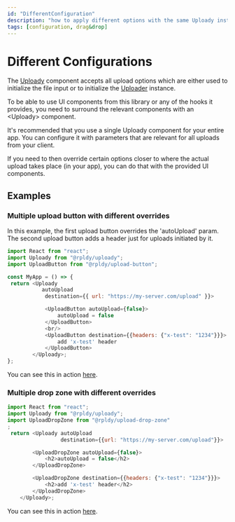 ```yaml
---
id: "DifferentConfiguration"
description: "how to apply different options with the same Uploady instance"
tags: [configuration, drag&drop]
---
```


# Different Configurations

The [Uploady](../../api) component accepts all upload options which are either used to initialize the file input or to initialize the [Uploader](../../api/uploader) instance.

To be able to use UI components from this library or any of the hooks it provides, you need to surround the relevant components with an &lt;Uploady&gt; component.

It's recommended that you use a single Uploady component for your entire app. 
You can configure it with parameters that are relevant for all uploads from your client.

If you need to then override certain options closer to where the actual upload takes place (in your app), you can do that with the provided UI components.

## Examples

### Multiple upload button with different overrides

In this example, the first upload button overrides the 'autoUpload' param.
The second upload button adds a header just for uploads initiated by it.

```javascript
import React from "react";
import Uploady from "@rpldy/uploady";
import UploadButton from "@rpldy/upload-button";

const MyApp = () => {
 return <Uploady
           autoUpload
            destination={{ url: "https://my-server.com/upload" }}>

            <UploadButton autoUpload={false}>
                autoUpload = false
            </UploadButton>
            <br/>
            <UploadButton destination={{headers: {"x-test": "1234"}}}>
                add 'x-test' header
            </UploadButton>
        </Uploady>;
};

```

You can see this in action [here](https://react-uploady-storybook.netlify.app/?path=/story/upload-button--different-configuration).

### Multiple drop zone with different overrides

```javascript
import React from "react";
import Uploady from "@rpldy/uploady";
import UploadDropZone from "@rpldy/upload-drop-zone"
;
 return <Uploady autoUpload
                 destination={{url: "https://my-server.com/upload"}}>

        <UploadDropZone autoUpload={false}>
            <h2>autoUpload = false</h2>
        </UploadDropZone>

        <UploadDropZone destination={{headers: {"x-test": "1234"}}}>
            <h2>add 'x-test' header</h2>
        </UploadDropZone>
    </Uploady>;

```

You can see this in action [here](https://react-uploady-storybook.netlify.app/?path=/story/upload-drop-zone--different-configuration).
